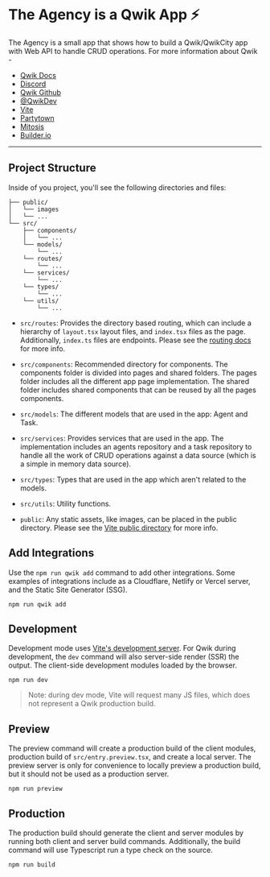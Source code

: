 # The Agency is a Qwik App ⚡️

The Agency is a small app that shows how to build a Qwik/QwikCity app
with Web API to handle CRUD operations. 
For more information about Qwik -

- [Qwik Docs](https://qwik.builder.io/)
- [Discord](https://qwik.builder.io/chat)
- [Qwik Github](https://github.com/BuilderIO/qwik)
- [@QwikDev](https://twitter.com/QwikDev)
- [Vite](https://vitejs.dev/)
- [Partytown](https://partytown.builder.io/)
- [Mitosis](https://github.com/BuilderIO/mitosis)
- [Builder.io](https://www.builder.io/)

---

## Project Structure

Inside of you project, you'll see the following directories and files:

```
├── public/
│   └── images
│   └── ...
└── src/
    ├── components/
    │   └── ...
    └── models/
        └── ...
    └── routes/
        └── ...
    └── services/
        └── ...
    └── types/
        └── ...
    └── utils/
        └── ...
```

- `src/routes`: Provides the directory based routing, which can include a hierarchy of `layout.tsx` layout files, and `index.tsx` files as the page. Additionally, `index.ts` files are endpoints. Please see the [routing docs](https://qwik.builder.io/qwikcity/routing/overview/) for more info.

- `src/components`: Recommended directory for components. The components folder is divided into pages and shared folders. The pages folder includes all the different app page implementation. The shared folder includes shared components that can be reused by all the pages components.

- `src/models`: The different models that are used in the app: Agent and Task.

- `src/services`: Provides services that are used in the app. The implementation includes an agents repository and a task repository to handle all the work of CRUD operations against a data source (which is a simple in memory data source).

- `src/types`: Types that are used in the app which aren't related to the models.

- `src/utils`: Utility functions.

- `public`: Any static assets, like images, can be placed in the public directory. Please see the [Vite public directory](https://vitejs.dev/guide/assets.html#the-public-directory) for more info.

## Add Integrations

Use the `npm run qwik add` command to add other integrations. Some examples of integrations include as a Cloudflare, Netlify or Vercel server, and the Static Site Generator (SSG).

```
npm run qwik add
```

## Development

Development mode uses [Vite's development server](https://vitejs.dev/). For Qwik during development, the `dev` command will also server-side render (SSR) the output. The client-side development modules loaded by the browser.

```
npm run dev
```

> Note: during dev mode, Vite will request many JS files, which does not represent a Qwik production build.

## Preview

The preview command will create a production build of the client modules, production build of `src/entry.preview.tsx`, and create a local server. The preview server is only for convenience to locally preview a production build, but it should not be used as a production server.

```
npm run preview
```

## Production

The production build should generate the client and server modules by running both client and server build commands. Additionally, the build command will use Typescript run a type check on the source.

```
npm run build
```
